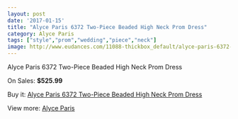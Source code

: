 ```yaml
---
layout: post
date: '2017-01-15'
title: "Alyce Paris 6372 Two-Piece Beaded High Neck Prom Dress"
category: Alyce Paris
tags: ["style","prom","wedding","piece","neck"]
image: http://www.eudances.com/11088-thickbox_default/alyce-paris-6372-two-piece-beaded-high-neck-prom-dress.jpg
---
```

Alyce Paris 6372 Two-Piece Beaded High Neck Prom Dress

On Sales: **$525.99**
<a href="https://www.eudances.com/en/alyce-paris/3536-alyce-paris-6372-two-piece-beaded-high-neck-prom-dress.html"><amp-img layout="responsive" width="600" height="600" src="//www.eudances.com/11088-thickbox_default/alyce-paris-6372-two-piece-beaded-high-neck-prom-dress.jpg" alt="Alyce Paris 6372 Two-Piece Beaded High Neck Prom Dress 0" /></a>
<a href="https://www.eudances.com/en/alyce-paris/3536-alyce-paris-6372-two-piece-beaded-high-neck-prom-dress.html"><amp-img layout="responsive" width="600" height="600" src="//www.eudances.com/11089-thickbox_default/alyce-paris-6372-two-piece-beaded-high-neck-prom-dress.jpg" alt="Alyce Paris 6372 Two-Piece Beaded High Neck Prom Dress 1" /></a>
<a href="https://www.eudances.com/en/alyce-paris/3536-alyce-paris-6372-two-piece-beaded-high-neck-prom-dress.html"><amp-img layout="responsive" width="600" height="600" src="//www.eudances.com/11090-thickbox_default/alyce-paris-6372-two-piece-beaded-high-neck-prom-dress.jpg" alt="Alyce Paris 6372 Two-Piece Beaded High Neck Prom Dress 2" /></a>

Buy it: [Alyce Paris 6372 Two-Piece Beaded High Neck Prom Dress](https://www.eudances.com/en/alyce-paris/3536-alyce-paris-6372-two-piece-beaded-high-neck-prom-dress.html "Alyce Paris 6372 Two-Piece Beaded High Neck Prom Dress")

View more: [Alyce Paris](https://www.eudances.com/en/68-Alyce-Paris "Alyce Paris")